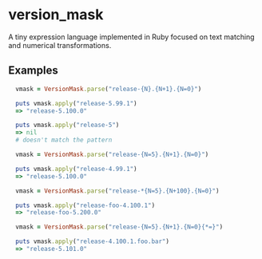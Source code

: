 # version_mask

A tiny expression language implemented in Ruby focused on text matching and numerical transformations.

## Examples

```ruby
  vmask = VersionMask.parse("release-{N}.{N+1}.{N=0}")

  puts vmask.apply("release-5.99.1")
  => "release-5.100.0"

  puts vmask.apply("release-5")
  => nil
  # doesn't match the pattern
```

```ruby
  vmask = VersionMask.parse("release-{N=5}.{N+1}.{N=0}")

  puts vmask.apply("release-4.99.1")
  => "release-5.100.0"
```

```ruby
  vmask = VersionMask.parse("release-*{N=5}.{N+100}.{N=0}")

  puts vmask.apply("release-foo-4.100.1")
  => "release-foo-5.200.0"
```

```ruby
  vmask = VersionMask.parse("release-{N=5}.{N+1}.{N=0}{*=}")

  puts vmask.apply("release-4.100.1.foo.bar")
  => "release-5.101.0"
```
